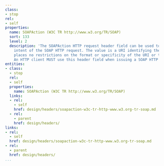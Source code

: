 ```yaml
---
class:
- stop
rel:
- self
properties:
  name: SOAPAction (W3C TR http://www.w3.org/TR/SOAP)
  sort: 133
  level: 2
  description: 'The SOAPAction HTTP request header field can be used to indicate the
    intent of the SOAP HTTP request. The value is a URI identifying the intent. SOAP
    places no restrictions on the format or specificity of the URI or that it is resolvable.
    An HTTP client MUST use this header field when issuing a SOAP HTTP Request. '
entities:
- class:
  - stop
  rel:
  - self
  properties:
    name: SOAPAction (W3C TR http://www.w3.org/TR/SOAP)
  links:
  - rel:
    - self
    href: design/headers/soapaction-w3c-tr-http-www.w3.org-tr-soap.md
  - rel:
    - parent
    href: design/headers/
links:
- rel:
  - self
  href: design/headers/soapaction-w3c-tr-http-www.w3.org-tr-soap.md
- rel:
  - parent
  href: design/headers/
...
```

